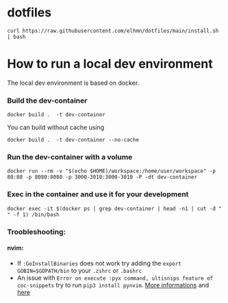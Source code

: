 # dotfiles

```
curl https://raw.githubusercontent.com/elhmn/dotfiles/main/install.sh | bash
```

# How to run a local dev environment

The local dev environment is based on docker.

### Build the dev-container

```console
docker build .  -t dev-container
```

You can build without cache using

```console
docker build .  -t dev-container --no-cache
```

### Run the dev-container with a volume

```console
docker run --rm -v "$(echo $HOME)/workspace:/home/user/workspace" -p 80:80 -p 8080:8080 -p 3000-3010:3000-3010 -P -dt dev-container
```


### Exec in the container and use it for your development

```console
docker exec -it $(docker ps | grep dev-container | head -n1 | cut -d " " -f 1) /bin/bash
```


### Troobleshooting:


#### nvim:
- If `:GoInstallBinaries` does not work try adding the `export GOBIN=$GOPATH/bin` to your `.zshrc` or `.bashrc`
- An issue with `Error on execute :pyx command, ultisnips feature of coc-snippets` try to run `pip3 install pynvim`. [More informations](https://www.reddit.com/r/neovim/comments/u0ofn4/comment/i4emnfn/?utm_source=share&utm_medium=web2x&context=3) and [here](https://github.com/neoclide/coc-snippets#python-support)
